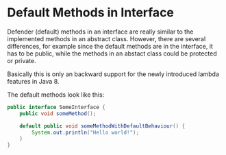 # Default Methods in Interface

Defender (default) methods in an interface are really similar to the implemented methods in an abstract class. However, there are several differences, for example since the default methods are in the interface, it has to be public, while the methods in an abstact class could be protected or private.

Basically this is only an backward support for the newly introduced lambda features in Java 8.

The default methods look like this:

```java
public interface SomeInterface {
    public void someMethod();

    default public void someMethodWithDefaultBehaviour() {
        System.out.println("Hello world!");
    }
}
```
